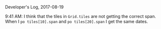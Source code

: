 Developer's Log, 2017-08-19

9:41 AM: I think that the tiles in `Grid.tiles` are not getting the correct span. When I  `po tiles[10].span` and `po tiles[20].span` I get the same dates.
